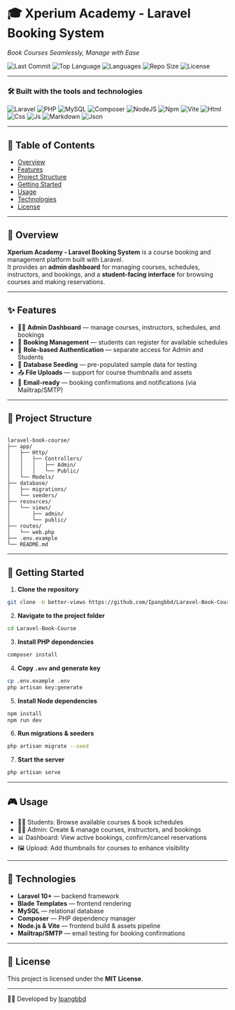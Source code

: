 # 🎓 Xperium Academy - Laravel Booking System  
*Book Courses Seamlessly, Manage with Ease*  

![Last Commit](https://img.shields.io/github/last-commit/Ipangbbd/Laravel-Book-Course) 
![Top Language](https://img.shields.io/github/languages/top/Ipangbbd/Laravel-Book-Course) 
![Languages](https://img.shields.io/github/languages/count/Ipangbbd/Laravel-Book-Course) 
![Repo Size](https://img.shields.io/github/repo-size/Ipangbbd/Laravel-Book-Course) 
![License](https://img.shields.io/github/license/Ipangbbd/Laravel-Book-Course)  

---

### 🛠 Built with the tools and technologies  
![Laravel](https://skillicons.dev/icons?i=laravel) 
![PHP](https://skillicons.dev/icons?i=php) 
![MySQL](https://skillicons.dev/icons?i=mysql) 
![Composer](https://skillicons.dev/icons?i=composer) 
![NodeJS](https://skillicons.dev/icons?i=nodejs) 
![Npm](https://skillicons.dev/icons?i=npm) 
![Vite](https://skillicons.dev/icons?i=vite) 
![Html](https://skillicons.dev/icons?i=html) 
![Css](https://skillicons.dev/icons?i=css) 
![Js](https://skillicons.dev/icons?i=javascript) 
![Markdown](https://skillicons.dev/icons?i=markdown) 
![Json](https://skillicons.dev/icons?i=json)  

---

## 📑 Table of Contents
- [Overview](#overview)
- [Features](#features)
- [Project Structure](#project-structure)
- [Getting Started](#getting-started)
- [Usage](#usage)
- [Technologies](#technologies)
- [License](#license)

---

## 📖 Overview  
**Xperium Academy - Laravel Booking System** is a course booking and management platform built with Laravel.  
It provides an **admin dashboard** for managing courses, schedules, instructors, and bookings, and a **student-facing interface** for browsing courses and making reservations.  

---

## ✨ Features
- 👨‍🏫 **Admin Dashboard** — manage courses, instructors, schedules, and bookings  
- 📅 **Booking Management** — students can register for available schedules  
- 🧾 **Role-based Authentication** — separate access for Admin and Students  
- 💾 **Database Seeding** — pre-populated sample data for testing  
- 📤 **File Uploads** — support for course thumbnails and assets  
- 📧 **Email-ready** — booking confirmations and notifications (via Mailtrap/SMTP)  

---

## 📂 Project Structure
```

laravel-book-course/
├── app/
│   ├── Http/
│   │   ├── Controllers/
│   │   │   ├── Admin/
│   │   │   └── Public/
│   └── Models/
├── database/
│   ├── migrations/
│   └── seeders/
├── resources/
│   └── views/
│       ├── admin/
│       └── public/
├── routes/
│   └── web.php
├── .env.example
└── README.md

````

---

## 🚀 Getting Started  

1. **Clone the repository**  
```bash
git clone -b better-views https://github.com/Ipangbbd/Laravel-Book-Course.git
````

2. **Navigate to the project folder**

```bash
cd Laravel-Book-Course
```

3. **Install PHP dependencies**

```bash
composer install
```

4. **Copy `.env` and generate key**

```bash
cp .env.example .env
php artisan key:generate
```

5. **Install Node dependencies**

```bash
npm install
npm run dev
```

6. **Run migrations & seeders**

```bash
php artisan migrate --seed
```

7. **Start the server**

```bash
php artisan serve
```

---

## 🎮 Usage

* 👩‍🎓 Students: Browse available courses & book schedules
* 🧑‍💼 Admin: Create & manage courses, instructors, and bookings
* 📊 Dashboard: View active bookings, confirm/cancel reservations
* 🖼️ Upload: Add thumbnails for courses to enhance visibility

---

## 🧰 Technologies

* **Laravel 10+** — backend framework
* **Blade Templates** — frontend rendering
* **MySQL** — relational database
* **Composer** — PHP dependency manager
* **Node.js & Vite** — frontend build & assets pipeline
* **Mailtrap/SMTP** — email testing for booking confirmations

---

## 📜 License

This project is licensed under the **MIT License**.

---

👨‍💻 Developed by [Ipangbbd](https://github.com/Ipangbbd)

```